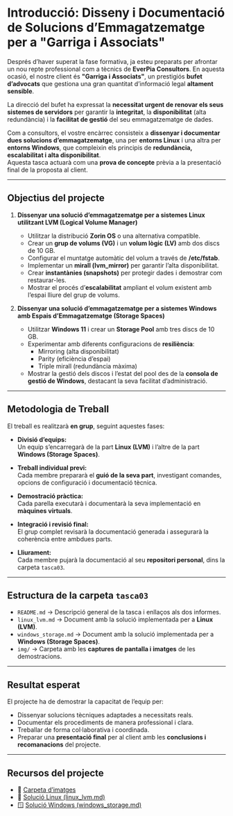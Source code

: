 # Introducció: Disseny i Documentació de Solucions d’Emmagatzematge per a "Garriga i Associats"

Després d’haver superat la fase formativa, ja esteu preparats per afrontar un nou repte professional com a tècnics de **EverPia Consultors**. En aquesta ocasió, el nostre client és **"Garriga i Associats"**, un prestigiós **bufet d’advocats** que gestiona una gran quantitat d’informació legal **altament sensible**.  

La direcció del bufet ha expressat la **necessitat urgent de renovar els seus sistemes de servidors** per garantir la **integritat**, la **disponibilitat** (alta redundància) i la **facilitat de gestió** del seu emmagatzematge de dades.  

Com a consultors, el vostre encàrrec consisteix a **dissenyar i documentar dues solucions d’emmagatzematge**, una per **entorns Linux** i una altra per **entorns Windows**, que compleixin els principis de **redundància, escalabilitat i alta disponibilitat**.  
Aquesta tasca actuarà com una **prova de concepte** prèvia a la presentació final de la proposta al client.

---

## Objectius del projecte

1. **Dissenyar una solució d’emmagatzematge per a sistemes Linux utilitzant LVM (Logical Volume Manager)**  
   - Utilitzar la distribució **Zorin OS** o una alternativa compatible.  
   - Crear un **grup de volums (VG)** i un **volum lògic (LV)** amb dos discs de 10 GB.  
   - Configurar el muntatge automàtic del volum a través de **/etc/fstab**.  
   - Implementar un **mirall (lvm_mirror)** per garantir l’alta disponibilitat.  
   - Crear **instantànies (snapshots)** per protegir dades i demostrar com restaurar-les.  
   - Mostrar el procés d’**escalabilitat** ampliant el volum existent amb l’espai lliure del grup de volums.

2. **Dissenyar una solució d’emmagatzematge per a sistemes Windows amb Espais d’Emmagatzematge (Storage Spaces)**  
   - Utilitzar **Windows 11** i crear un **Storage Pool** amb tres discs de 10 GB.  
   - Experimentar amb diferents configuracions de **resiliència**:  
     - Mirroring (alta disponibilitat)  
     - Parity (eficiència d’espai)  
     - Triple mirall (redundància màxima)  
   - Mostrar la gestió dels discos i l’estat del pool des de la **consola de gestió de Windows**, destacant la seva facilitat d’administració.

---

## Metodologia de Treball

El treball es realitzarà **en grup**, seguint aquestes fases:

- **Divisió d’equips:**  
  Un equip s’encarregarà de la part **Linux (LVM)** i l’altre de la part **Windows (Storage Spaces)**.

- **Treball individual previ:**  
  Cada membre prepararà el **guió de la seva part**, investigant comandes, opcions de configuració i documentació tècnica.

- **Demostració pràctica:**  
  Cada parella executarà i documentarà la seva implementació en **màquines virtuals**.

- **Integració i revisió final:**  
  El grup complet revisarà la documentació generada i assegurarà la coherència entre ambdues parts.

- **Lliurament:**  
  Cada membre pujarà la documentació al seu **repositori personal**, dins la carpeta `tasca03`.

---

## Estructura de la carpeta `tasca03`

- `README.md` → Descripció general de la tasca i enllaços als dos informes.  
- `linux_lvm.md` → Document amb la solució implementada per a **Linux (LVM)**.  
- `windows_storage.md` → Document amb la solució implementada per a **Windows (Storage Spaces)**.  
- `img/` → Carpeta amb les **captures de pantalla i imatges** de les demostracions.

---

## Resultat esperat

El projecte ha de demostrar la capacitat de l’equip per:
- Dissenyar solucions tècniques adaptades a necessitats reals.
- Documentar els procediments de manera professional i clara.
- Treballar de forma col·laborativa i coordinada.
- Preparar una **presentació final** per al client amb les **conclusions i recomanacions** del projecte.

---

## Recursos del projecte

- 📂 [Carpeta d’imatges](./img)  
- 🐧 [Solució Linux (linux_lvm.md)](./linux_lvm.md)  
- 🪟 [Solució Windows (windows_storage.md)](./windows_storage.md)

